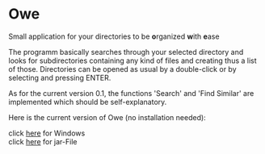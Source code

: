 # Owe
Small application for your directories to be **o**rganized **w**ith **e**ase

The programm basically searches through your selected directory and looks for subdirectories containing any kind of files and creating thus a list of those. Directories can be opened as usual by a double-click or by selecting and pressing ENTER. 

As for the current version 0.1, the functions 'Search' and 'Find Similar' are implemented which should be self-explanatory.

Here is the current version of Owe (no installation needed):

click [here](https://drive.google.com/open?id=1UvVex-bH5qI4jI64XeNwX2AFlBKjzmEm) for Windows  
click [here](https://drive.google.com/open?id=1nmpje3LLSQcG3PkfRMiX48EhASxZOoBF) for jar-File
